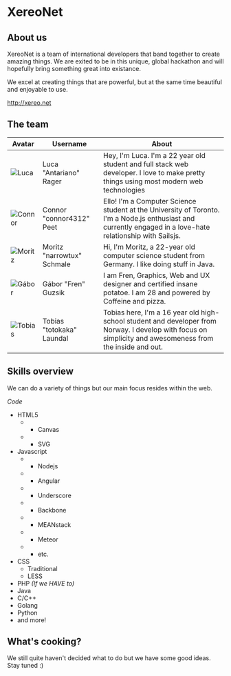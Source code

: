 XereoNet
========

## About us

XereoNet is a team of international developers that band together to create amazing things. We are exited to be in this unique, global hackathon and will hopefully bring something great into existance.

We excel at creating things that are powerful, but at the same time beautiful and enjoyable to use.

http://xereo.net

## The team

Avatar | Username | About
------ | -------- | -------
![Luca](https://dl.dropboxusercontent.com/u/16572398/Avatars2/luca_small.jpg) | Luca "Antariano" Rager | Hey, I'm Luca. I'm a 22 year old student and full stack web developer. I love to make pretty things using most modern web technologies
![Connor](https://dl.dropboxusercontent.com/u/16572398/Avatars2/connor_small.jpg) | Connor "connor4312" Peet | Ello! I'm a Computer Science student at the University of Toronto. I'm a Node.js enthusiast and currently engaged in a love-hate relationship with Sailsjs.
![Moritz](https://dl.dropboxusercontent.com/u/16572398/Avatars2/moritz_small.jpg) | Moritz "narrowtux" Schmale | Hi, I'm Moritz, a 22-year old computer science student from Germany. I like doing stuff in Java.
![Gábor](https://dl.dropboxusercontent.com/u/16572398/Avatars2/gabor_small.jpg) | Gábor "Fren" Guzsik | I am Fren, Graphics, Web and UX designer and certified insane potatoe. I am 28 and powered by Coffeine and pizza.
![Tobias](https://dl.dropboxusercontent.com/u/16572398/Avatars2/tobias_small.jpg) | Tobias "totokaka" Laundal | Tobias here, I'm a 16 year old high-school student and developer from Norway. I develop with focus on simplicity and awesomeness from the inside and out.

## Skills overview

We can do a variety of things but our main focus resides within the web.

*Code*

* HTML5
    * + Canvas
    * + SVG
* Javascript
    * + Nodejs
    * + Angular
    * + Underscore
    * + Backbone
    * + MEANstack
    * + Meteor
    * + etc.
* CSS
    * Traditional
    * LESS
* PHP *(If we HAVE to)*
* Java
* C/C++
* Golang
* Python
* and more!

## What's cooking?

We still quite haven't decided what to do but we have some good ideas. Stay tuned :)
